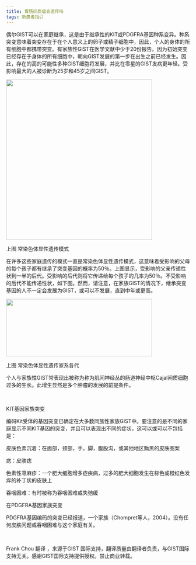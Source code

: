 ```yaml
---
title: 胃肠间质瘤会遗传吗
tags: 新患者指引
---
```


偶尔GIST可以在家庭继承，这是由于继承性的KIT或PDGFRA基因种系变异。种系突变意味着突变存在于在个人意义上的卵子或精子细胞中，因此，个人的身体的所有细胞中都携带突变。有家族性GIST在医学文献中少于20份报告。因为初始突变已经存在于身体的所有细胞中，朝向GIST发展的第一步在出生之前已经发生。因此，存在的高的可能性多种GIST细胞将发展，并比在零星的GIST发病更年轻。受影响最大的人被诊断为25岁和45岁之间GIST。

<img class="aligncenter" src="http://www.gistsupport.org/media/What%20is%20Gist/autosomal_dom_small.jpg" alt="" width="400" height="439" />

上图 常染色体显性遗传模式

在许多这些家庭遗传的模式一直是常染色体显性遗传模式，这意味着受影响的父母的每个孩子都有继承了突变基因的概率为50％。上图显示，受影响的父亲传递性状到一半的后代。受影响的后代则将它传递给每个孩子的几率为50％。不受影响的后代不能传递性状，如下图。然而，请注意，在家族GIST的情况下，继承突变基因的人不一定会发展为GIST，或可以不发展，直到中年或更高。

<img class="aligncenter" src="http://www.gistsupport.org/media/What%20is%20Gist/ad_pedigree_small.jpg" alt="" width="400" height="157" />

上图 常染色体显性遗传家系各代

个人与家族性GIST常表现出被称为称为肌间神经丛的肠道神经中枢Cajal间质细胞过多的生长。此增生显然是多个肿瘤的发展的前提条件。

&nbsp;

KIT基因家族突变

编码Kit受体的基因突变已确定在大多数同族性家族GIST中。要注意的是不同的家庭显示不同KIT基因的突变，并且可以表现出不同的症状，这可以或可以不包括是：

皮肤色素沉着：在面部，颈部，手，脚，腹股沟，或其他地区黝黑的皮肤图案

痣：皮肤痣

色素性荨麻疹：一个肥大细胞增多症疾病，过多的肥大细胞发生在棕色或橙红色发痒的补丁状的皮肤上

吞咽困难：有时被称为吞咽困难或失弛缓

在PDGFRA基因家族突变

PDGFRA基因编码的突变已经报道，一个家族（Chompret等人，2004）。没有任何皮肤问题或吞咽困难与这个家庭有关。

&nbsp;

Frank Chou 翻译 ，来源于GIST 国际支持，翻译质量由翻译者负责，与GIST国际支持无关。感谢GIST国际支持提供授权。禁止商业转载。

